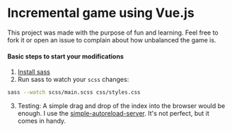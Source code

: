 # Incremental game using Vue.js
This project was made with the purpose of fun and learning. Feel free to fork it or open an issue to complain about how unbalanced the game is.

#### Basic steps to start your modifications
1. [Install sass](https://sass-lang.com/install) 
2. Run sass to watch your `scss` changes:
```bash
sass --watch scss/main.scss css/styles.css
```
3. Testing:
A simple drag and drop of the index into the browser would be enough. I use the [simple-autoreload-server](https://www.npmjs.com/package/simple-autoreload-server). It's not perfect, but it comes in handy.